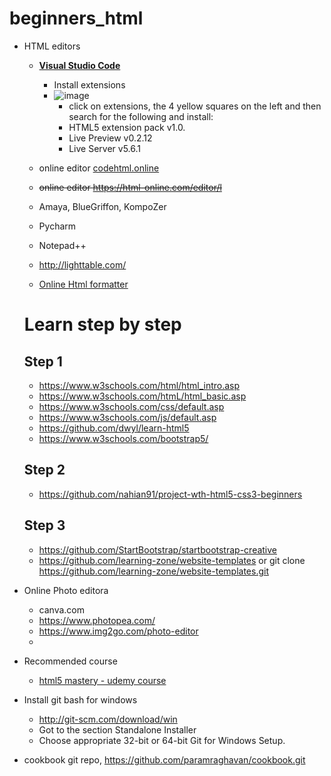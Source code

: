 # beginners_html

- HTML editors
  - **[Visual Studio Code](https://code.visualstudio.com/)**
    - Install  extensions 
    - ![image](https://user-images.githubusercontent.com/52529498/149624551-ef52281c-99dc-49e1-b327-21570712ffd7.png)
      - click on extensions, the 4 yellow squares on the left and then search for the following and install:
      - HTML5 extension pack v1.0. 
      - Live Preview v0.2.12
      - Live Server v5.6.1

  - online editor [codehtml.online](https://codehtml.online)
  - ~~online editor https://html-online.com/editor/l~~
  - Amaya, BlueGriffon, KompoZer
  - Pycharm
  - Notepad++
  - http://lighttable.com/
  - [Online Html formatter](https://smalldev.tools/html-formatter-online)


  # Learn step by step 
      
  ## Step 1
  - https://www.w3schools.com/html/html_intro.asp
  - https://www.w3schools.com/htmL/html_basic.asp
  - https://www.w3schools.com/css/default.asp
  - https://www.w3schools.com/js/default.asp
  - https://github.com/dwyl/learn-html5
  - https://www.w3schools.com/bootstrap5/
    
  ## Step 2
  - https://github.com/nahian91/project-wth-html5-css3-beginners
  
  
  ## Step 3
  - https://github.com/StartBootstrap/startbootstrap-creative
  - https://github.com/learning-zone/website-templates or git clone https://github.com/learning-zone/website-templates.git


- Online Photo editora
  - canva.com
  - https://www.photopea.com/
  - https://www.img2go.com/photo-editor
  - 


- Recommended course
  - [html5 mastery - udemy course](https://www.udemy.com/course/html5-mastery-mobile-apps-websites/) 

- Install git bash for windows
  - http://git-scm.com/download/win
  - Got to the section Standalone Installer
  - Choose appropriate 32-bit or 64-bit Git for Windows Setup.

 - cookbook git repo, https://github.com/paramraghavan/cookbook.git
